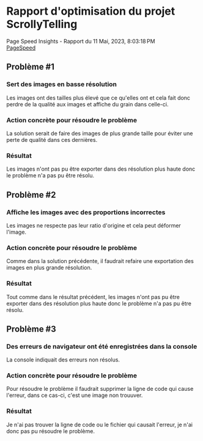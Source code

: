 # Rapport d'optimisation du projet ScrollyTelling

Page Speed Insights - Rapport du 11 Mai, 2023, 8:03:18 PM  
[PageSpeed](https://pagespeed.web.dev/analysis/https-jaysus55-github-io-cholette-jeremy-scrollytelling/nt4g74fiow?form_factor=desktop)

## Problème #1
### Sert des images en basse résolution
Les images ont des tailles plus élevé que ce qu'elles ont et cela fait donc perdre de la qualité aux images et affiche du grain dans celle-ci.

### Action concrète pour résoudre le problème
La solution serait de faire des images de plus grande taille pour éviter une perte de qualité dans ces dernières.

### Résultat
Les images n'ont pas pu être exporter dans des résolution plus haute donc le problème n'a pas pu être résolu.

## Problème #2
### Affiche les images avec des proportions incorrectes
Les images ne respecte pas leur ratio d'origine et cela peut déformer l'image.

### Action concrète pour résoudre le problème 
Comme dans la solution précédente, il faudrait refaire une exportation des images en plus grande résolution.

### Résultat
Tout comme dans le résultat précédent, les images n'ont pas pu être exporter dans des résolution plus haute donc le problème n'a pas pu être résolu.

## Problème #3
### Des erreurs de navigateur ont été enregistrées dans la console
La console indiquait des erreurs non résolus.

### Action concrète pour résoudre le problème 
Pour résoudre le problème il faudrait supprimer la ligne de code qui cause l'erreur, dans ce cas-ci, c'est une image non trouuver.

### Résultat
Je n'ai pas trouver la ligne de code ou le fichier qui causait l'erreur, je n'ai donc pas pu résoudre le problème.
